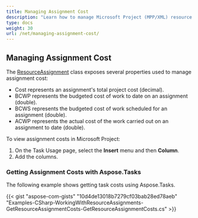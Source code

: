```yaml
---
title: Managing Assignment Cost
description: "Learn how to manage Microsoft Project (MPP/XML) resource assignment costs using Aspose.Tasks for .NET."
type: docs
weight: 30
url: /net/managing-assignment-cost/
---
```


## **Managing Assignment Cost**
The [ResourceAssignment](https://apireference.aspose.com/tasks/net/aspose.tasks/resourceassignment) class exposes several properties used to manage assignment cost:

- Cost represents an assignment's total project cost (decimal).
- BCWP represents the budgeted cost of work to date on an assignment (double).
- BCWS represents the budgeted cost of work scheduled for an assignment (double).
- ACWP represents the actual cost of the work carried out on an assignment to date (double).

To view assignment costs in Microsoft Project:

1. On the Task Usage page, select the **Insert** menu and then **Column**.
2. Add the columns.

### **Getting Assignment Costs with Aspose.Tasks**
The following example shows getting task costs using Aspose.Tasks.

{{< gist "aspose-com-gists" "10d4de13018b7279cf03bab28ed78aeb" "Examples-CSharp-WorkingWithResourceAssignments-GetResourceAssignmentCosts-GetResourceAssignmentCosts.cs" >}}
